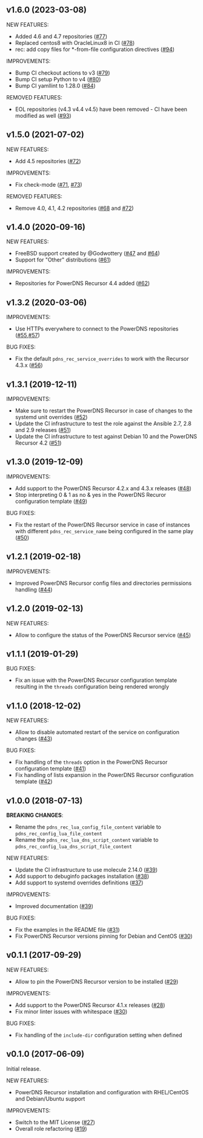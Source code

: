 ## v1.6.0 (2023-03-08)

NEW FEATURES:
- Added 4.6 and 4.7 repositories ([\#77](https://github.com/PowerDNS/pdns_recursor-ansible/pull/77))
- Replaced centos8 with OracleLinux8 in CI ([\#78](https://github.com/PowerDNS/pdns_recursor-ansible/pull/78))
- rec: add copy files for *-from-file configuration directives ([\#94](https://github.com/PowerDNS/pdns_recursor-ansible/pull/94))

IMPROVEMENTS:
- Bump CI checkout actions to v3 ([\#79](https://github.com/PowerDNS/pdns_recursor-ansible/pull/79))
- Bump CI setup Python to v4 ([\#80](https://github.com/PowerDNS/pdns_recursor-ansible/pull/80))
- Bump CI yamllint to 1.28.0 ([\#84](https://github.com/PowerDNS/pdns_recursor-ansible/pull/84))

REMOVED FEATURES:
- EOL repositories (v4.3 v4.4 v4.5) have been removed - CI have been modified as well ([\#93](https://github.com/PowerDNS/pdns_recursor-ansible/pull/93))

## v1.5.0 (2021-07-02)

NEW FEATURES:
- Add 4.5 repositories ([\#72](https://github.com/PowerDNS/pdns_recursor-ansible/pull/72))

IMPROVEMENTS:
- Fix check-mode ([\#71](https://github.com/PowerDNS/pdns_recursor-ansible/pull/71), [\#73](https://github.com/PowerDNS/pdns_recursor-ansible/pull/73))

REMOVED FEATURES:
- Remove 4.0, 4.1, 4.2 repositories ([\#68](https://github.com/PowerDNS/pdns_recursor-ansible/pull/68) and [\#72](https://github.com/PowerDNS/pdns_recursor-ansible/pull/72))

## v1.4.0 (2020-09-16)

NEW FEATURES:
- FreeBSD support created by @Godwottery ([\#47](https://github.com/PowerDNS/pdns_recursor-ansible/pull/47) and [\#64](https://github.com/PowerDNS/pdns_recursor-ansible/pull/64))
- Support for "Other" distributions ([\#61](https://github.com/PowerDNS/pdns_recursor-ansible/pull/61))

IMPROVEMENTS:
- Repositories for PowerDNS Recursor 4.4 added ([\#62](https://github.com/PowerDNS/pdns_recursor-ansible/pull/62))

## v1.3.2 (2020-03-06)

IMPROVEMENTS:
- Use HTTPs everywhere to connect to the PowerDNS repositories ([\#55](https://github.com/PowerDNS/pdns_recursor-ansible/pull/55),[\#57](https://github.com/PowerDNS/pdns_recursor-ansible/pull/57))

BUG FIXES:
- Fix the default `pdns_rec_service_overrides` to work with the Recursor 4.3.x ([\#56](https://github.com/PowerDNS/pdns_recursor-ansible/pull/56))

## v1.3.1 (2019-12-11)

IMPROVEMENTS:
- Make sure to restart the PowerDNS Recursor in case of changes to the systemd unit overrides ([\#52](https://github.com/PowerDNS/pdns_recursor-ansible/pull/52))
- Update the CI infrastructure to test the role against the Ansible 2.7, 2.8 and 2.9 releases ([\#51](https://github.com/PowerDNS/pdns_recursor-ansible/pull/51))
- Update the CI infrastructure to test against Debian 10 and the PowerDNS Recursor 4.2 ([\#51](https://github.com/PowerDNS/pdns_recursor-ansible/pull/51))

## v1.3.0 (2019-12-09)

IMPROVEMENTS:
- Add support to the PowerDNS Recursor 4.2.x and 4.3.x releases ([\#48](https://github.com/PowerDNS/pdns_recursor-ansible/pull/48))
- Stop interpreting 0 & 1 as no & yes in the PowerDNS Recuror configuration template ([\#49](https://github.com/PowerDNS/pdns_recursor-ansible/pull/49))

BUG FIXES:
- Fix the restart of the PowerDNS Recursor service in case of instances with different `pdns_rec_service_name` being configured in the same play ([\#50](https://github.com/PowerDNS/pdns_recursor-ansible/pull/50))

## v1.2.1 (2019-02-18)

IMPROVEMENTS:
- Improved PowerDNS Recursor config files and directories permissions handling ([\#44](https://github.com/PowerDNS/pdns_recursor-ansible/pull/44))

## v1.2.0 (2019-02-13)

NEW FEATURES:
- Allow to configure the status of the PowerDNS Recursor service ([\#45](https://github.com/PowerDNS/pdns_recursor-ansible/pull/45))

## v1.1.1 (2019-01-29)

BUG FIXES:
- Fix an issue with the PowerDNS Recursor configuration template resulting in the `threads` configuration being rendered wrongly

## v1.1.0 (2018-12-02)

NEW FEATURES:
- Allow to disable automated restart of the service on configuration changes ([\#43](https://github.com/PowerDNS/pdns_recursor-ansible/pull/43))

BUG FIXES:
- Fix handling of the `threads` option in the PowerDNS Recursor configuration template ([\#41](https://github.com/PowerDNS/pdns_recursor-ansible/pull/41))
- Fix handling of lists expansion in the PowerDNS Recursor configuration template ([\#42](https://github.com/PowerDNS/pdns_recursor-ansible/pull/42))

## v1.0.0 (2018-07-13)

__BREAKING CHANGES__:
- Rename the `pdns_rec_lua_config_file_content` variable to `pdns_rec_config_lua_file_content`
- Rename the `pdns_rec_lua_dns_script_content` variable to `pdns_rec_config_lua_dns_script_file_content`

NEW FEATURES:
- Update the CI infrastructure to use molecule 2.14.0 ([\#39](https://github.com/PowerDNS/pdns_recursor-ansible/pull/39))
- Add support to debuginfo packages installation ([\#38](https://github.com/PowerDNS/pdns_recursor-ansible/pull/38))
- Add support to systemd overrides definitions ([\#37](https://github.com/PowerDNS/pdns_recursor-ansible/pull/37))

IMPROVEMENTS:
- Improved documentation ([\#39](https://github.com/PowerDNS/pdns_recursor-ansible/pull/39))

BUG FIXES:
- Fix the examples in the README file ([\#31](https://github.com/PowerDNS/pdns_recursor-ansible/pull/31))
- Fix PowerDNS Recursor versions pinning for Debian and CentOS ([\#30](https://github.com/PowerDNS/pdns_recursor-ansible/pull/30))

## v0.1.1 (2017-09-29)

NEW FEATURES:
- Allow to pin the PowerDNS Recursor version to be installed ([\#29](https://github.com/PowerDNS/pdns_recursor-ansible/pull/29))

IMPROVEMENTS:
- Add support to the PowerDNS Recursor 4.1.x releases ([\#28](https://github.com/PowerDNS/pdns_recursor-ansible/pull/28))
- Fix minor linter issues with whitespace ([\#30](https://github.com/PowerDNS/pdns_recursor-ansible/pull/30))

BUG FIXES:
- Fix handling of the `include-dir` configuration setting when defined

## v0.1.0 (2017-06-09)

Initial release.

NEW FEATURES:
- PowerDNS Recursor installation and configuration with RHEL/CentOS and Debian/Ubuntu support

IMPROVEMENTS:
- Switch to the MIT License ([\#27](https://github.com/PowerDNS/pdns_recursor-ansible/pull/27))
- Overall role refactoring ([\#19](https://github.com/PowerDNS/pdns_recursor-ansible/pull/19))
